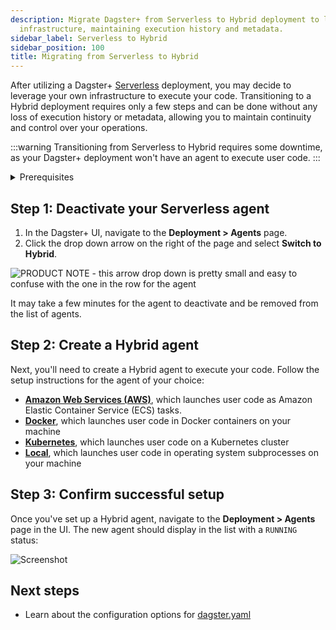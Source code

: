 ```yaml
---
description: Migrate Dagster+ from Serverless to Hybrid deployment to leverage own
  infrastructure, maintaining execution history and metadata.
sidebar_label: Serverless to Hybrid
sidebar_position: 100
title: Migrating from Serverless to Hybrid
---
```

After utilizing a Dagster+ [Serverless](/dagster-plus/deployment/deployment-types/serverless) deployment, you may decide to leverage your own infrastructure to execute your code. Transitioning to a Hybrid deployment requires only a few steps and can be done without any loss of execution history or metadata, allowing you to maintain continuity and control over your operations.

:::warning
Transitioning from Serverless to Hybrid requires some downtime, as your Dagster+ deployment won't have an agent to execute user code.
:::

<details>
  <summary>Prerequisites</summary>

To follow the steps in this guide, you'll need:

- **Organization Admin** permissions in your Dagster+ account

</details>

## Step 1: Deactivate your Serverless agent

1. In the Dagster+ UI, navigate to the **Deployment > Agents** page.
2. Click the drop down arrow on the right of the page and select **Switch to Hybrid**.

![PRODUCT NOTE - this arrow drop down is pretty small and easy to confuse with the one in the row for the agent](/images/dagster-plus/deployment/switch-agent-to-hybrid.png)

It may take a few minutes for the agent to deactivate and be removed from the list of agents.

## Step 2: Create a Hybrid agent

Next, you'll need to create a Hybrid agent to execute your code. Follow the setup instructions for the agent of your choice:

- **[Amazon Web Services (AWS)](/dagster-plus/deployment/deployment-types/hybrid/amazon-ecs)**, which launches user code as Amazon Elastic Container Service (ECS) tasks.
- **[Docker](/dagster-plus/deployment/deployment-types/hybrid/docker)**, which launches user code in Docker containers on your machine
- **[Kubernetes](/dagster-plus/deployment/deployment-types/hybrid/kubernetes)**, which launches user code on a Kubernetes cluster
- **[Local](/dagster-plus/deployment/deployment-types/hybrid/local)**, which launches user code in operating system subprocesses on your machine

## Step 3: Confirm successful setup

Once you've set up a Hybrid agent, navigate to the **Deployment > Agents** page in the UI. The new agent should display in the list with a `RUNNING` status:

![Screenshot](/images/dagster-plus/deployment/running-agent.png)

## Next steps

- Learn about the configuration options for [dagster.yaml](/guides/deploy/dagster-yaml)
